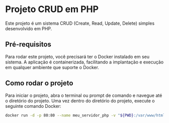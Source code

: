 # Projeto CRUD em PHP

Este projeto é um sistema CRUD (Create, Read, Update, Delete) simples desenvolvido em PHP.

## Pré-requisitos

Para rodar este projeto, você precisará ter o Docker instalado em seu sistema. A aplicação é containerizada, facilitando a implantação e execução em qualquer ambiente que suporte o Docker.

## Como rodar o projeto

Para iniciar o projeto, abra o terminal ou prompt de comando e navegue até o diretório do projeto. Uma vez dentro do diretório do projeto, execute o seguinte comando Docker:

```bash
docker run -d -p 80:80 --name meu_servidor_php -v "${PWD}:/var/www/html" php:7.4-apache
```
